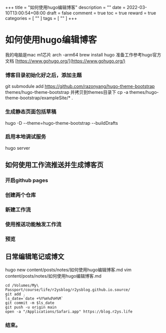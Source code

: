 +++
title = "如何使用hugo编辑博客"
description = ""
date = 2022-03-10T13:00:54+08:00
draft = false
comment = true
toc = true
reward = true
categories = [
  ""
]
tags = [
  ""
]
+++

<!--more-->

# 如何使用hugo编辑博客
我的电脑是mac m1芯片
arch -arm64 brew install hugo
准备工作参考hugo官方文档
[https://www.gohugo.org/](https://www.gohugo.org/)
### 博客目录初始化好之后，添加主题
git submodule add https://github.com/razonyang/hugo-theme-bootstrap themes/hugo-theme-bootstrap
并拷贝到themes目录下
cp -a themes/hugo-theme-bootstrap/exampleSite/* .
### 生成静态页面包括草稿
hugo -D --theme=hugo-theme-bootstrap --buildDrafts
### 启用本地调试服务
hugo server

## 如何使用工作流推送并生成博客页
### 开启github pages
### 创建两个仓库
### 新建工作流
### 使用推送功能触发工作流
### 预览

## 日常编辑笔记或博文
hugo new content/posts/notes/如何使用hugo编辑博客.md
vim content/posts/notes/如何使用hugo编辑博客.md
```shell
cd /Volumes/My\ Passport/course/life/r2ysblog/r2ysblog.github.io.source/
git add .
ls_date=`date +%Y%m%d%H%M`
git commit -m $ls_date
git push -u origin main
open -a "/Applications/Safari.app" https://blog.r2ys.life
```



### 结束。
